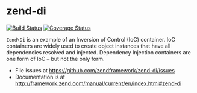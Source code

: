 # zend-di

[![Build Status](https://secure.travis-ci.org/zendframework/zend-di.svg?branch=master)](https://secure.travis-ci.org/zendframework/zend-di)
[![Coverage Status](https://coveralls.io/repos/zendframework/zend-di/badge.svg?branch=master)](https://coveralls.io/r/zendframework/zend-di?branch=master)

`Zend\Di` is an example of an Inversion of Control (IoC) container. IoC containers
are widely used to create object instances that have all dependencies resolved
and injected. Dependency Injection containers are one form of IoC – but not the
only form.


- File issues at https://github.com/zendframework/zend-di/issues
- Documentation is at http://framework.zend.com/manual/current/en/index.html#zend-di
